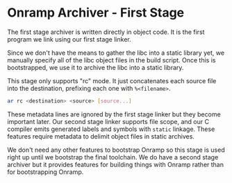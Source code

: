 # Onramp Archiver - First Stage

The first stage archiver is written directly in object code. It is the first program we link using our first stage linker.

Since we don't have the means to gather the libc into a static library yet, we manually specify all of the libc object files in the build script. Once this is bootstrapped, we use it to archive the libc into a static library.

This stage only supports "rc" mode. It just concatenates each source file into the destination, prefixing each one with `%<filename>`.

```sh
ar rc <destination> <source> [source...]
```

These metadata lines are ignored by the first stage linker but they become important later. Our second stage linker supports file scope, and our C compiler emits generated labels and symbols with `static` linkage. These features require metadata to delimit object files in static archives.

We don't need any other features to bootstrap Onramp so this stage is used right up until we bootstrap the final toolchain. We do have a second stage archiver but it provides features for building things with Onramp rather than for bootstrapping Onramp.
